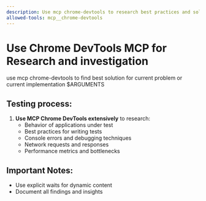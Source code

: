```yaml
---
description: Use mcp chrome-devtools to research best practices and solutions
allowed-tools: mcp__chrome-devtools
---
```


# Use Chrome DevTools MCP for Research and investigation

use mcp chrome-devtools to find best solution for current problem or current implementation $ARGUMENTS

## Testing process:
1. **Use MCP Chrome DevTools extensively** to research:
   - Behavior of applications under test
   - Best practices for writing tests
   - Console errors and debugging techniques
   - Network requests and responses
   - Performance metrics and bottlenecks

## Important Notes:

- Use explicit waits for dynamic content
- Document all findings and insights